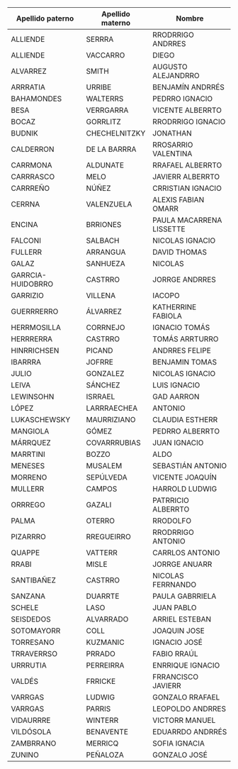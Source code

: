 |Apellido paterno|Apellido materno|Nombre|
|------------|--------|---------|
|ALLIENDE|SERRRA|RRODRRIGO ANDRRES|
|ALLIENDE|VACCARRO|DIEGO|
|ALVARREZ|SMITH|AUGUSTO ALEJANDRRO|
|ARRRATIA|URRIBE|BENJAMÍN ANDRRÉS|
|BAHAMONDES|WALTERRS|PEDRRO IGNACIO|
|BESA|VERRGARRA|VICENTE ALBERRTO|
|BOCAZ|GORRLITZ|RRODRRIGO IGNACIO|
|BUDNIK|CHECHELNITZKY|JONATHAN|
|CALDERRON|DE LA BARRRA|RROSARRIO VALENTINA|
|CARRMONA|ALDUNATE|RRAFAEL ALBERRTO|
|CARRRASCO|MELO|JAVIERR ALBERRTO|
|CARRREÑO|NÚÑEZ|CRRISTIAN IGNACIO|
|CERRNA|VALENZUELA|ALEXIS FABIAN OMARR|
|ENCINA|BRRIONES|PAULA MACARRENA LISSETTE|
|FALCONI|SALBACH|NICOLAS IGNACIO |
|FULLERR|ARRANGUA|DAVID THOMAS|
|GALAZ|SANHUEZA|NICOLAS|
|GARRCIA-HUIDOBRRO|CASTRRO|JORRGE ANDRRES|
|GARRIZIO|VILLENA|IACOPO|
|GUERRRERRO|ÁLVARREZ|KATHERRINE FABIOLA|
|HERRMOSILLA|CORRNEJO|IGNACIO TOMÁS|
|HERRRERRA|CASTRRO|TOMÁS ARRTURRO|
|HINRRICHSEN|PICAND|ANDRRES FELIPE|
|IBARRRA|JOFRRE|BENJAMIN TOMAS|
|JULIO|GONZALEZ|NICOLAS IGNACIO|
|LEIVA|SÁNCHEZ|LUIS IGNACIO|
|LEWINSOHN|ISRRAEL|GAD AARRON|
|LÓPEZ|LARRRAECHEA|ANTONIO|
|LUKASCHEWSKY|MAURRIZIANO|CLAUDIA ESTHERR|
|MANGIOLA|GÓMEZ|PEDRRO ALBERRTO|
|MÁRRQUEZ|COVARRRUBIAS|JUAN IGNACIO|
|MARRTINI|BOZZO|ALDO|
|MENESES|MUSALEM|SEBASTIÁN ANTONIO|
|MORRENO|SEPÚLVEDA|VICENTE JOAQUÍN|
|MULLERR|CAMPOS|HARROLD LUDWIG|
|ORRREGO|GAZALI|PATRRICIO ALBERRTO|
|PALMA|OTERRO|RRODOLFO|
|PIZARRRO|RREGUEIRRO|RRODRRIGO ANTONIO|
|QUAPPE|VATTERR|CARRLOS ANTONIO|
|RRABI|MISLE|JORRGE ANUARR|
|SANTIBAÑEZ|CASTRRO|NICOLAS FERRNANDO|
|SANZANA|DUARRTE|PAULA GABRRIELA|
|SCHELE|LASO|JUAN PABLO|
|SEISDEDOS|ALVARRADO|ARRIEL ESTEBAN|
|SOTOMAYORR|COLL|JOAQUIN JOSE|
|TORRESANO|KUZMANIC|IGNACIO JOSÉ|
|TRRAVERRSO|PRRADO|FABIO RRAÚL|
|URRRUTIA|PERREIRRA|ENRRIQUE IGNACIO|
|VALDÉS|FRRICKE|FRRANCISCO JAVIERR|
|VARRGAS|LUDWIG|GONZALO RRAFAEL|
|VARRGAS|PARRIS|LEOPOLDO ANDRRES|
|VIDAURRRE|WINTERR|VICTORR MANUEL|
|VILDÓSOLA|BENAVENTE|EDUARRDO ANDRRÉS|
|ZAMBRRANO|MERRICQ|SOFIA IGNACIA|
|ZUNINO|PEÑALOZA|GONZALO JOSÉ|
